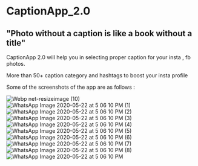# CaptionApp_2.0

## "Photo without a caption is like a book without a title"
CaptionApp 2.0 will help you in selecting proper caption for your insta , fb photos.


More than 50+ caption category and hashtags to boost your insta profile


Some of the screenshots of the app are as follows :

![Webp net-resizeimage (10)](https://user-images.githubusercontent.com/56028279/83376151-eeabc580-a3ee-11ea-8f6b-20404dcfcb27.png)
![WhatsApp Image 2020-05-22 at 5 06 10 PM (1)](https://user-images.githubusercontent.com/56028279/83376166-f9fef100-a3ee-11ea-978e-41768d6bc82f.jpeg)
![WhatsApp Image 2020-05-22 at 5 06 10 PM (2)](https://user-images.githubusercontent.com/56028279/83376171-fd927800-a3ee-11ea-9a84-89f534ce6215.jpeg)
![WhatsApp Image 2020-05-22 at 5 06 10 PM (3)](https://user-images.githubusercontent.com/56028279/83376175-008d6880-a3ef-11ea-9d4c-383ab399567d.jpeg)
![WhatsApp Image 2020-05-22 at 5 06 10 PM (4)](https://user-images.githubusercontent.com/56028279/83376181-02572c00-a3ef-11ea-8c7a-a1533106eddb.jpeg)
![WhatsApp Image 2020-05-22 at 5 06 10 PM (5)](https://user-images.githubusercontent.com/56028279/83376185-0420ef80-a3ef-11ea-8b94-23c340f8b37f.jpeg)
![WhatsApp Image 2020-05-22 at 5 06 10 PM (6)](https://user-images.githubusercontent.com/56028279/83376188-05eab300-a3ef-11ea-9a24-697b197b6f0f.jpeg)
![WhatsApp Image 2020-05-22 at 5 06 10 PM (7)](https://user-images.githubusercontent.com/56028279/83376193-08e5a380-a3ef-11ea-83b2-89e8f001881d.jpeg)
![WhatsApp Image 2020-05-22 at 5 06 10 PM (8)](https://user-images.githubusercontent.com/56028279/83376197-0aaf6700-a3ef-11ea-9413-db34b9d1e05a.jpeg)
![WhatsApp Image 2020-05-22 at 5 06 10 PM](https://user-images.githubusercontent.com/56028279/83376202-0d11c100-a3ef-11ea-8182-f49264dfa7ce.jpeg)

